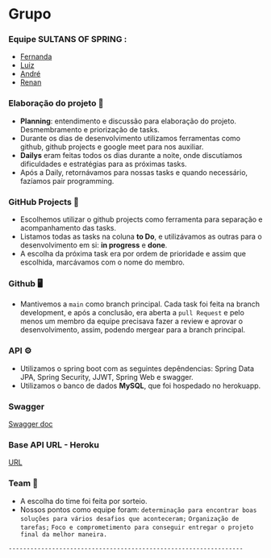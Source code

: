# Grupo

### Equipe SULTANS OF SPRING :
- [Fernanda](https://github.com/)
- [Luiz](https://github.com/)
- [André](https://github.com/)
- [Renan](https://github.com/renan2911)
  

### Elaboração do projeto :monocle_face:
- **Planning**: entendimento e discussão para elaboração do projeto. Desmembramento e priorização de tasks.
- Durante os dias de desenvolvimento utilizamos ferramentas como github, github projects e google meet para nos auxiliar.
- **Dailys** eram feitas todos os dias durante a noite, onde discutíamos dificuldades e estratégias para as próximas tasks.
- Após a Daily, retornávamos para nossas tasks e quando necessário, fazíamos pair programming.

### GitHub Projects :scroll:
- Escolhemos utilizar o github projects como ferramenta para separação e acompanhamento das tasks. 
- Listamos todas as tasks na coluna **to Do**, e utilizávamos as outras para o desenvolvimento em si: **in progress** e **done**.
- A escolha da próxima task era por ordem de prioridade e assim que escolhida, marcávamos com o nome do membro.

### Github :desktop_computer:
- Mantivemos a `main` como branch principal. Cada task foi feita na branch development, e após a conclusão, era aberta a `pull Request` e pelo menos um membro da equipe precisava fazer a review e aprovar o desenvolvimento, assim, podendo mergear para a branch principal.

### API :gear:
- Utilizamos o spring boot com as seguintes depêndencias: Spring Data JPA, Spring Security, JJWT, Spring Web e swagger.
- Utilizamos o banco de dados **MySQL**, que foi hospedado no herokuapp.

### Swagger
[Swagger doc](https://)

### Base API URL - Heroku
[URL](https://)

### Team :handshake:
- A escolha do time foi feita por sorteio.
- Nossos pontos como equipe foram: `determinação para encontrar boas soluções para vários desafios que aconteceram;`
                                   `Organização de tarefas;`
                                   `Foco e comprometimento para conseguir entregar o projeto final da melhor maneira.`
                                   
            

`-----------------------------------------------------------------`
